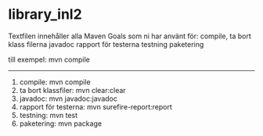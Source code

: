 # library_inl2
Textfilen innehåller alla Maven Goals som ni har använt för: 
	compile,
	ta bort klass filerna
	javadoc
	rapport för testerna
	testning
	paketering
	
till exempel: mvn compile

---
1) compile: mvn compile
2) ta bort klassfiler: mvn clear:clear
3) javadoc: mvn javadoc:javadoc
4) rapport för testerna: mvn surefire-report:report
5) testning: mvn test
6) paketering: mvn package
